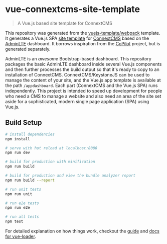 # vue-connextcms-site-template

> A Vue.js based site template for ConnextCMS

This repository was generated from the [vuejs-template/webpack](https://github.com/vuejs-templates/webpack#vue-webpack-boilerplate) template.
It generates a Vue.js SPA [site template](https://github.com/skagitpublishing/site-template-connextcms) for
[ConnextCMS](http://connextcms.com/) based on the [AdminLTE](https://almsaeedstudio.com/) dashboard.
It borrows inspiration from the [CoPilot](https://github.com/misterGF/CoPilot) project, but is generated separately.

AdminLTE is an *awesome* Bootstrap-based dashboard. This repository packages the basic AdminLTE dashboard inside several
Vue.js components and then further processes the build output so that it's ready to copy to an installation of ConnextCMS.
ConnextCMS/KeystoneJS can be used to manage the content of your site, and the Vue.js app template is available at the
path `/appdashboard`. Each part (ConnextCMS and the Vue.js SPA) runs independently. This project is intended to speed 
up development for people who need a CMS to manage a website and also need an area of the site
set aside for a sophisticated, modern single page application (SPA) using Vue.js.

## Build Setup

``` bash
# install dependencies
npm install

# serve with hot reload at localhost:8080
npm run dev

# build for production with minification
npm run build

# build for production and view the bundle analyzer report
npm run build --report

# run unit tests
npm run unit

# run e2e tests
npm run e2e

# run all tests
npm test
```

For detailed explanation on how things work, checkout the [guide](http://vuejs-templates.github.io/webpack/) and [docs for vue-loader](http://vuejs.github.io/vue-loader).
